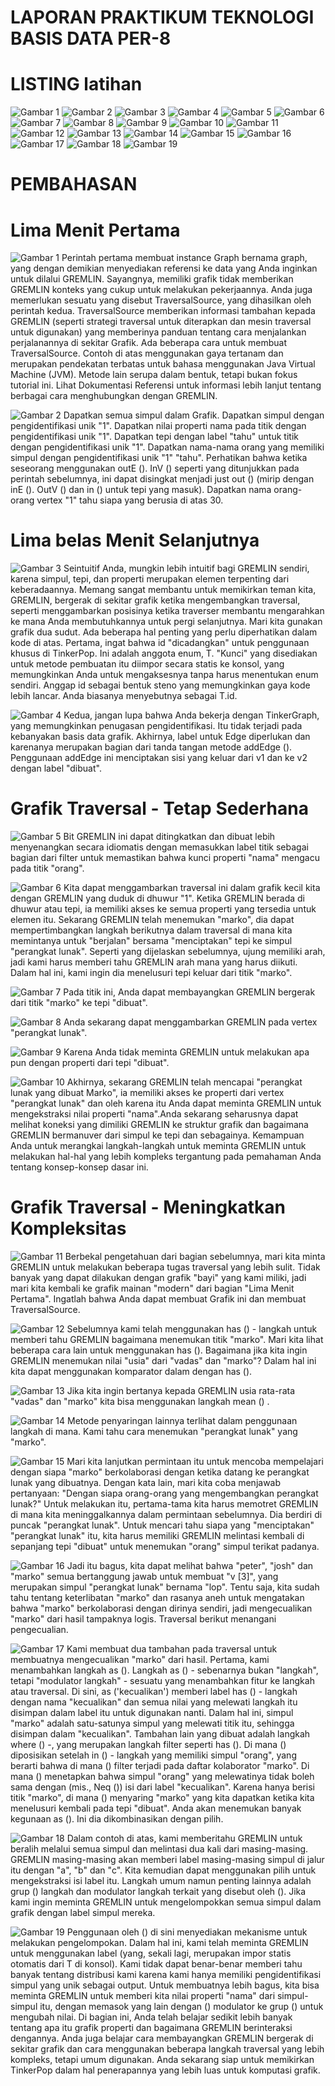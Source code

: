 # LAPORAN PRAKTIKUM TEKNOLOGI BASIS DATA PER-8

# LISTING latihan
![Gambar 1](gambar_1.jpg) ![Gambar 2](gambar_2.jpg) ![Gambar 3](gambar_3.jpg) ![Gambar 4](gambar_4.jpg) ![Gambar 5](gambar_5.jpg) 
![Gambar 6](gambar_6.jpg) ![Gambar 7](gambar_7.jpg) ![Gambar 8](gambar_8.jpg) ![Gambar 9](gambar_9.jpg) ![Gambar 10](gambar_10.jpg)
![Gambar 11](gambar_11.jpg) ![Gambar 12](gambar_12.jpg) ![Gambar 13](gambar_13.jpg) ![Gambar 14](gambar_14.jpg) ![Gambar 15](gambar_15.jpg)
![Gambar 16](gambar_16.jpg) ![Gambar 17](gambar_17.jpg) ![Gambar 18](gambar_18.jpg) ![Gambar 19](gambar_19.jpg) 


# PEMBAHASAN
# Lima Menit Pertama
![Gambar 1](gambar_1.jpg)
Perintah pertama membuat instance Graph bernama graph, yang dengan demikian menyediakan referensi ke data yang Anda inginkan untuk dilalui GREMLIN. Sayangnya, memiliki grafik tidak memberikan GREMLIN konteks yang cukup untuk melakukan pekerjaannya. Anda juga memerlukan sesuatu yang disebut TraversalSource, yang dihasilkan oleh perintah kedua. TraversalSource memberikan informasi tambahan kepada GREMLIN (seperti strategi traversal untuk diterapkan dan mesin traversal untuk digunakan) yang memberinya panduan tentang cara menjalankan perjalanannya di sekitar Grafik.
Ada beberapa cara untuk membuat TraversalSource. Contoh di atas menggunakan gaya tertanam dan merupakan pendekatan terbatas untuk bahasa menggunakan Java Virtual Machine (JVM). Metode lain serupa dalam bentuk, tetapi bukan fokus tutorial ini. Lihat Dokumentasi Referensi untuk informasi lebih lanjut tentang berbagai cara menghubungkan dengan GREMLIN.

![Gambar 2](gambar_2.jpg)
Dapatkan semua simpul dalam Grafik. Dapatkan simpul dengan pengidentifikasi unik "1". Dapatkan nilai properti nama pada titik dengan pengidentifikasi unik "1". Dapatkan tepi dengan label "tahu" untuk titik dengan pengidentifikasi unik "1". Dapatkan nama-nama orang yang memiliki simpul dengan pengidentifikasi unik "1" "tahu". Perhatikan bahwa ketika seseorang menggunakan outE (). InV () seperti yang ditunjukkan pada perintah sebelumnya, ini dapat disingkat menjadi just out () (mirip dengan inE (). OutV () dan in () untuk tepi yang masuk). Dapatkan nama orang-orang vertex "1" tahu siapa yang berusia di atas 30.

# Lima belas Menit Selanjutnya
![Gambar 3](gambar_3.jpg)
Seintuitif Anda, mungkin lebih intuitif bagi GREMLIN sendiri, karena simpul, tepi, dan properti merupakan elemen terpenting dari keberadaannya. Memang sangat membantu untuk memikirkan teman kita, GREMLIN, bergerak di sekitar grafik ketika mengembangkan traversal, seperti menggambarkan posisinya ketika traverser membantu mengarahkan ke mana Anda membutuhkannya untuk pergi selanjutnya. Mari kita gunakan grafik dua sudut.
Ada beberapa hal penting yang perlu diperhatikan dalam kode di atas. Pertama, ingat bahwa id "dicadangkan" untuk penggunaan khusus di TinkerPop. Ini adalah anggota enum, T. "Kunci" yang disediakan untuk metode pembuatan itu diimpor secara statis ke konsol, yang memungkinkan Anda untuk mengaksesnya tanpa harus menentukan enum sendiri. Anggap id sebagai bentuk steno yang memungkinkan gaya kode lebih lancar. Anda biasanya menyebutnya sebagai T.id.

![Gambar 4](gambar_4.jpg)
Kedua, jangan lupa bahwa Anda bekerja dengan TinkerGraph, yang memungkinkan penugasan pengidentifikasi. Itu tidak terjadi pada kebanyakan basis data grafik. Akhirnya, label untuk Edge diperlukan dan karenanya merupakan bagian dari tanda tangan metode addEdge (). Penggunaan addEdge ini menciptakan sisi yang keluar dari v1 dan ke v2 dengan label "dibuat".

# Grafik Traversal - Tetap Sederhana
![Gambar 5](gambar_5.jpg)
Bit GREMLIN ini dapat ditingkatkan dan dibuat lebih menyenangkan secara idiomatis dengan memasukkan label titik sebagai bagian dari filter untuk memastikan bahwa kunci properti "nama" mengacu pada titik "orang".

![Gambar 6](gambar_6.jpg)
Kita dapat menggambarkan traversal ini dalam grafik kecil kita dengan GREMLIN yang duduk di dhuwur "1". Ketika GREMLIN berada di dhuwur atau tepi, ia memiliki akses ke semua properti yang tersedia untuk elemen itu. Sekarang GREMLIN telah menemukan "marko", dia dapat mempertimbangkan langkah berikutnya dalam traversal di mana kita memintanya untuk "berjalan" bersama "menciptakan" tepi ke simpul "perangkat lunak". Seperti yang dijelaskan sebelumnya, ujung memiliki arah, jadi kami harus memberi tahu GREMLIN arah mana yang harus diikuti. Dalam hal ini, kami ingin dia menelusuri tepi keluar dari titik "marko".

![Gambar 7](gambar_7.jpg)
Pada titik ini, Anda dapat membayangkan GREMLIN bergerak dari titik "marko" ke tepi "dibuat".

![Gambar 8](gambar_8.jpg)
Anda sekarang dapat menggambarkan GREMLIN pada vertex "perangkat lunak".

![Gambar 9](gambar_9.jpg)
Karena Anda tidak meminta GREMLIN untuk melakukan apa pun dengan properti dari tepi "dibuat".

![Gambar 10](gambar_10.jpg)
Akhirnya, sekarang GREMLIN telah mencapai "perangkat lunak yang dibuat Marko", ia memiliki akses ke properti dari vertex "perangkat lunak" dan oleh karena itu Anda dapat meminta GREMLIN untuk mengekstraksi nilai properti "nama".Anda sekarang seharusnya dapat melihat koneksi yang dimiliki GREMLIN ke struktur grafik dan bagaimana GREMLIN bermanuver dari simpul ke tepi dan sebagainya. Kemampuan Anda untuk merangkai langkah-langkah untuk meminta GREMLIN untuk melakukan hal-hal yang lebih kompleks tergantung pada pemahaman Anda tentang konsep-konsep dasar ini.

# Grafik Traversal - Meningkatkan Kompleksitas

![Gambar 11](gambar_11.jpg)
Berbekal pengetahuan dari bagian sebelumnya, mari kita minta GREMLIN untuk melakukan beberapa tugas traversal yang lebih sulit. Tidak banyak yang dapat dilakukan dengan grafik "bayi" yang kami miliki, jadi mari kita kembali ke grafik mainan "modern" dari bagian "Lima Menit Pertama". Ingatlah bahwa Anda dapat membuat Grafik ini dan membuat TraversalSource.

![Gambar 12](gambar_12.jpg)
Sebelumnya kami telah menggunakan has () - langkah untuk memberi tahu GREMLIN bagaimana menemukan titik "marko". Mari kita lihat beberapa cara lain untuk menggunakan has (). Bagaimana jika kita ingin GREMLIN menemukan nilai "usia" dari "vadas" dan "marko"? Dalam hal ini kita dapat menggunakan komparator dalam dengan has ().

![Gambar 13](gambar_13.jpg)
Jika kita ingin bertanya kepada GREMLIN usia rata-rata "vadas" dan "marko" kita bisa menggunakan langkah mean () .

![Gambar 14](gambar_14.jpg)
Metode penyaringan lainnya terlihat dalam penggunaan langkah di mana. Kami tahu cara menemukan "perangkat lunak" yang "marko".

![Gambar 15](gambar_15.jpg)
Mari kita lanjutkan permintaan itu untuk mencoba mempelajari dengan siapa "marko" berkolaborasi dengan ketika datang ke perangkat lunak yang dibuatnya. Dengan kata lain, mari kita coba menjawab pertanyaan: "Dengan siapa orang-orang yang mengembangkan perangkat lunak?" Untuk melakukan itu, pertama-tama kita harus memotret GREMLIN di mana kita meninggalkannya dalam permintaan sebelumnya. Dia berdiri di puncak "perangkat lunak". Untuk mencari tahu siapa yang "menciptakan" "perangkat lunak" itu, kita harus memiliki GREMLIN melintasi kembali di sepanjang tepi "dibuat" untuk menemukan "orang" simpul terikat padanya.

![Gambar 16](gambar_16.jpg)
Jadi itu bagus, kita dapat melihat bahwa "peter", "josh" dan "marko" semua bertanggung jawab untuk membuat "v [3]", yang merupakan simpul "perangkat lunak" bernama "lop". Tentu saja, kita sudah tahu tentang keterlibatan "marko" dan rasanya aneh untuk mengatakan bahwa "marko" berkolaborasi dengan dirinya sendiri, jadi mengecualikan "marko" dari hasil tampaknya logis. Traversal berikut menangani pengecualian.

![Gambar 17](gambar_17.jpg)
Kami membuat dua tambahan pada traversal untuk membuatnya mengecualikan "marko" dari hasil. Pertama, kami menambahkan langkah as (). Langkah as () - sebenarnya bukan "langkah", tetapi "modulator langkah" - sesuatu yang menambahkan fitur ke langkah atau traversal. Di sini, as ('kecualikan') memberi label has () - langkah dengan nama "kecualikan" dan semua nilai yang melewati langkah itu disimpan dalam label itu untuk digunakan nanti. Dalam hal ini, simpul "marko" adalah satu-satunya simpul yang melewati titik itu, sehingga disimpan dalam "kecualikan".
Tambahan lain yang dibuat adalah langkah where () -, yang merupakan langkah filter seperti has (). Di mana () diposisikan setelah in () - langkah yang memiliki simpul "orang", yang berarti bahwa di mana () filter terjadi pada daftar kolaborator "marko". Di mana () menetapkan bahwa simpul "orang" yang melewatinya tidak boleh sama dengan (mis., Neq ()) isi dari label "kecualikan". Karena hanya berisi titik "marko", di mana () menyaring "marko" yang kita dapatkan ketika kita menelusuri kembali pada tepi "dibuat". Anda akan menemukan banyak kegunaan as (). Ini dia dikombinasikan dengan pilih.

![Gambar 18](gambar_18.jpg)
Dalam contoh di atas, kami memberitahu GREMLIN untuk beralih melalui semua simpul dan melintasi dua kali dari masing-masing. GREMLIN masing-masing akan memberi label masing-masing simpul di jalur itu dengan "a", "b" dan "c". Kita kemudian dapat menggunakan pilih untuk mengekstraksi isi label itu. Langkah umum namun penting lainnya adalah grup () langkah dan modulator langkah terkait yang disebut oleh (). Jika kami ingin meminta GREMLIN untuk mengelompokkan semua simpul dalam grafik dengan label simpul mereka.

![Gambar 19](gambar_19.jpg)
Penggunaan oleh () di sini menyediakan mekanisme untuk melakukan pengelompokan. Dalam hal ini, kami telah meminta GREMLIN untuk menggunakan label (yang, sekali lagi, merupakan impor statis otomatis dari T di konsol). Kami tidak dapat benar-benar memberi tahu banyak tentang distribusi kami karena kami hanya memiliki pengidentifikasi simpul yang unik sebagai output. Untuk membuatnya lebih bagus, kita bisa meminta GREMLIN untuk memberi kita nilai properti "nama" dari simpul-simpul itu, dengan memasok yang lain dengan () modulator ke grup () untuk mengubah nilai. Di bagian ini, Anda telah belajar sedikit lebih banyak tentang apa itu grafik properti dan bagaimana GREMLIN berinteraksi dengannya. Anda juga belajar cara membayangkan GREMLIN bergerak di sekitar grafik dan cara menggunakan beberapa langkah traversal yang lebih kompleks, tetapi umum digunakan. Anda sekarang siap untuk memikirkan TinkerPop dalam hal penerapannya yang lebih luas untuk komputasi grafik.
































